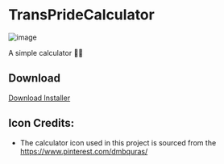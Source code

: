 # TransPrideCalculator
![image](https://github.com/d-anshul/TransPrideCalculator/assets/82749393/d867f9b8-679b-40be-b514-e33b50c01b83)

A simple calculator 🏳️‍⚧️

## Download
[Download Installer](https://github.com/d-anshul/TransPrideCalculator/raw/main/mysetup.exe)

## Icon Credits:
- The calculator icon used in this project is sourced from the https://www.pinterest.com/dmbquras/
